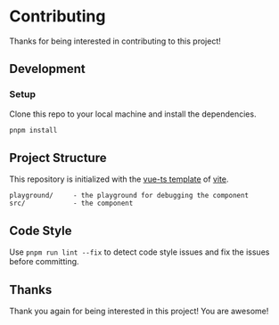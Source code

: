 # Contributing

Thanks for being interested in contributing to this project!

## Development 

### Setup

Clone this repo to your local machine and install the dependencies.

```bash
pnpm install
```

## Project Structure

This repository is initialized with the [vue-ts template](https://vite.new/vue-ts) of [vite](https://vitejs.dev/).

```
playground/     - the playground for debugging the component
src/            - the component
```

## Code Style

Use `pnpm run lint --fix` to detect code style issues and fix the issues before committing.

## Thanks

Thank you again for being interested in this project! You are awesome!
